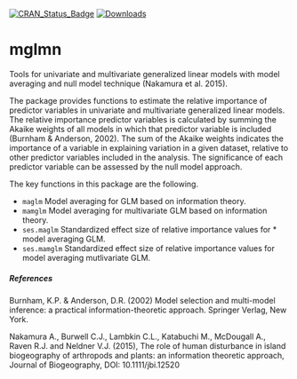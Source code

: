 [![CRAN\_Status\_Badge](http://www.r-pkg.org/badges/version/mglmn)](http://cran.r-project.org/package=mglmn)
 [![Downloads](http://cranlogs.r-pkg.org/badges/mglmn?color=brightgreen)](http://cran.rstudio.com/package=mglmn)
# mglmn
Tools for univariate and multivariate generalized linear models with model averaging and null model technique (Nakamura et al. 2015).

The package provides functions to estimate the relative importance of predictor variables in univariate and multivariate generalized linear models. The relative importance predictor variables is calculated by summing the Akaike weights of all models in which that predictor variable is included (Burnham & Anderson, 2002). The sum of the Akaike weights indicates the importance of a variable in explaining variation in a given dataset, relative to other predictor variables included in the analysis. The significance of each predictor variable can be assessed by the null model approach.

The key functions in this package are the following.

* `maglm` Model averaging for GLM based on information theory.
* `mamglm` Model averaging for multivariate GLM based on information theory.
* `ses.maglm` Standardized effect size of relative importance values for * model averaging GLM.
* `ses.mamglm` Standardized effect size of relative importance values for model averaging mutlivariate GLM.

##### References
Burnham, K.P. & Anderson, D.R. (2002) Model selection and multi-model inference: a practical information-theoretic approach. Springer Verlag, New York.

Nakamura A., Burwell C.J., Lambkin C.L., Katabuchi M., McDougall A., Raven R.J. and Neldner V.J. (2015), The role of human disturbance in island biogeography of arthropods and plants: an information theoretic approach, Journal of Biogeography, DOI: 10.1111/jbi.12520
